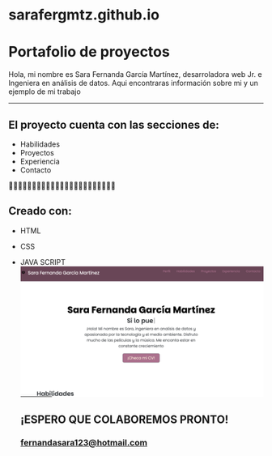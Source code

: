 # sarafergmtz.github.io
# Portafolio de proyectos

Hola, mi nombre es Sara Fernanda García Martínez, desarroladora web Jr. e Ingeniera en análisis de datos. Aqui encontraras información sobre mi y un ejemplo de mi trabajo
______________________________

## El proyecto cuenta con las secciones de:
-  Habilidades
-  Proyectos
-  Experiencia
-  Contacto

🦋🦋🦋🦋🦋🦋🦋🦋🦋🦋🦋🦋🦋🦋🦋🦋🦋🦋🦋🦋🦋🦋🦋

## Creado con:
- HTML
- CSS
- JAVA SCRIPT
  ![Proyecto](assets/Proyecto1.png)

  ## ¡ESPERO QUE COLABOREMOS PRONTO!
  ### fernandasara123@hotmail.com
  

